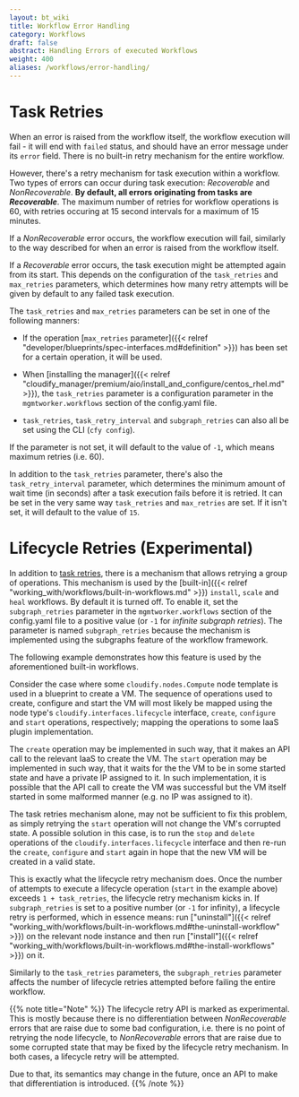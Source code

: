 ```yaml
---
layout: bt_wiki
title: Workflow Error Handling
category: Workflows
draft: false
abstract: Handling Errors of executed Workflows
weight: 400
aliases: /workflows/error-handling/
---
```




# Task Retries

When an error is raised from the workflow itself, the workflow execution will fail - it will end with `failed` status, and should have an error message under its `error` field. There is no built-in retry mechanism for the entire workflow.

However, there's a retry mechanism for task execution within a workflow.
Two types of errors can occur during task execution: *Recoverable* and *NonRecoverable*. **By default, all errors originating from tasks are *Recoverable***. The maximum number of retries for workflow operations is 60, with retries occuring at 15 second intervals for a maximum of 15 minutes.

If a *NonRecoverable* error occurs, the workflow execution will fail, similarly to the way described for when an error is raised from the workflow itself.

If a *Recoverable* error occurs, the task execution might be attempted again from its start. This depends on the configuration of the `task_retries` and `max_retries` parameters, which determines how many retry attempts will be given by default to any failed task execution.

The `task_retries` and `max_retries` parameters can be set in one of the following manners:

* If the operation [`max_retries` parameter]({{< relref "developer/blueprints/spec-interfaces.md#definition" >}}) has been set for a certain operation, it will be used.

* When [installing the manager]({{< relref "cloudify_manager/premium/aio/install_and_configure/centos_rhel.md" >}}), the `task_retries` parameter is a configuration parameter in the `mgmtworker.workflows` section of the config.yaml file.

* `task_retries`, `task_retry_interval` and `subgraph_retries` can also all be set using the CLI (`cfy config`).

If the parameter is not set, it will default to the value of `-1`, which means maximum retries (i.e. 60).

In addition to the `task_retries` parameter, there's also the `task_retry_interval` parameter, which determines the minimum amount of wait time (in seconds) after a task execution fails before it is retried. It can be set in the very same way `task_retries` and `max_retries` are set. If it isn't set, it will default to the value of `15`.

# Lifecycle Retries (Experimental)

In addition to [task retries](#task-retries), there is a mechanism that allows retrying a group of operations. This mechanism is used by the [built-in]({{< relref "working_with/workflows/built-in-workflows.md" >}}) `install`, `scale` and `heal` workflows. By default it is turned off. To enable it, set the `subgraph_retries` parameter in the `mgmtworker.workflows` section of the config.yaml file to a positive value (or `-1` for *infinite subgraph retries*). The parameter is named `subgraph_retries` because the mechanism is implemented using the subgraphs feature of the workflow framework.

The following example demonstrates how this feature is used by the aforementioned built-in workflows.

Consider the case where some `cloudify.nodes.Compute` node template is used in a blueprint to create a VM. The sequence of operations used to create, configure and start the VM will most likely be mapped using the node type's `cloudify.interfaces.lifecycle` interface, `create`, `configure` and `start` operations, respectively; mapping the operations to some IaaS plugin implementation.

The `create` operation may be implemented in such way, that it makes an API call to the relevant IaaS to create the VM. The `start` operation may be implemented in such way, that it waits for the the VM to be in some started state and have a private IP assigned to it. In such implementation, it is possible that the API call to create the VM was successful but the VM itself started in some malformed manner (e.g. no IP was assigned to it).

The task retries mechanism alone, may not be sufficient to fix this problem, as simply retrying the `start` operation will not change the VM's corrupted state. A possible solution in this case, is to run the `stop` and `delete` operations of the `cloudify.interfaces.lifecycle` interface and then re-run the `create`, `configure` and `start` again in hope that the new VM will be created in a valid state.

This is exactly what the lifecycle retry mechanism does. Once the number of attempts to execute a lifecycle operation (`start` in the example above) exceeds `1 + task_retries`, the lifecycle retry mechanism kicks in. If `subgraph_retries` is set to a positive number (or `-1` for infinity), a lifecycle retry is performed, which in essence means: run ["uninstall"]({{< relref "working_with/workflows/built-in-workflows.md#the-uninstall-workflow" >}}) on the relevant node instance and then run ["install"]({{< relref "working_with/workflows/built-in-workflows.md#the-install-workflows" >}}) on it.

Similarly to the `task_retries` parameters, the `subgraph_retries` parameter affects the number of lifecycle retries attempted before failing the entire workflow.

{{% note title="Note" %}}
The lifecycle retry API is marked as experimental. This is mostly because there is no differentiation between *NonRecoverable* errors that are raise due to some bad configuration, i.e. there is no point of retrying the node lifecycle, to *NonRecoverable* errors that are raise due to some corrupted state that may be fixed by the lifecycle retry mechanism. In both cases, a lifecycle retry will be attempted.

Due to that, its semantics may change in the future, once an API to make that differentiation is introduced.
{{% /note %}}
